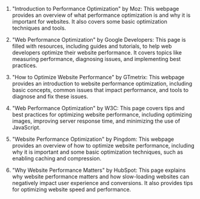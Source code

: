 

1. "Introduction to Performance Optimization" by Moz: This webpage provides an overview of what performance optimization is and why it is important for websites. It also covers some basic optimization techniques and tools.

2. "Web Performance Optimization" by Google Developers: This page is filled with resources, including guides and tutorials, to help web developers optimize their website performance. It covers topics like measuring performance, diagnosing issues, and implementing best practices.

3. "How to Optimize Website Performance" by GTmetrix: This webpage provides an introduction to website performance optimization, including basic concepts, common issues that impact performance, and tools to diagnose and fix these issues.

4. "Web Performance Optimization" by W3C: This page covers tips and best practices for optimizing website performance, including optimizing images, improving server response time, and minimizing the use of JavaScript.

5. "Website Performance Optimization" by Pingdom: This webpage provides an overview of how to optimize website performance, including why it is important and some basic optimization techniques, such as enabling caching and compression.

6. "Why Website Performance Matters" by HubSpot: This page explains why website performance matters and how slow-loading websites can negatively impact user experience and conversions. It also provides tips for optimizing website speed and performance.